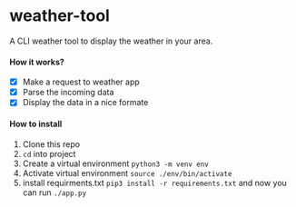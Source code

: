 # weather-tool
A CLI weather tool to display the weather in your area.

#### How it works?
- [X] Make a request to weather app
- [X] Parse the incoming data
- [X] Display the data in a nice formate

#### How to install
1. Clone this repo
2. `cd` into project
3. Create a virtual environment `python3 -m venv env`
4. Activate virtual environment `source ./env/bin/activate`
5. install requirments.txt `pip3 install -r requirements.txt` and now you can run `./app.py`

